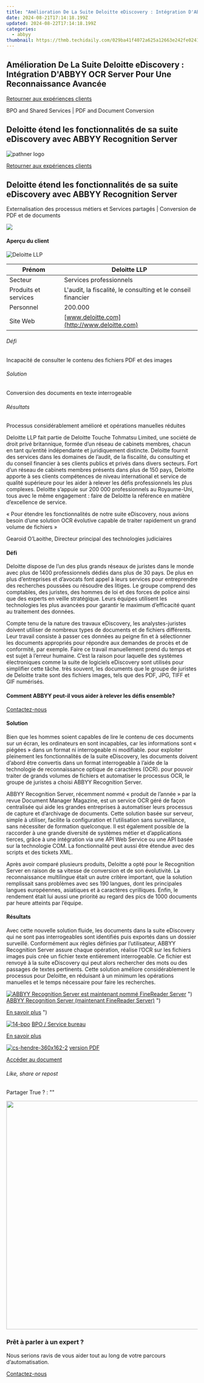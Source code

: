 ```yaml
---
title: "Amélioration De La Suite Deloitte eDiscovery : Intégration D'ABBYY OCR Server Pour Une Reconnaissance Avancée"
date: 2024-08-21T17:14:18.199Z
updated: 2024-08-22T17:14:18.199Z
categories:
  - abbyy
thumbnail: https://thmb.techidaily.com/029ba41f4072a625a12663e242fe0241f864e3cc7e4fb5de060add9d7faf8df5.jpg
---
```


## Amélioration De La Suite Deloitte eDiscovery : Intégration D'ABBYY OCR Server Pour Une Reconnaissance Avancée

[Retourner aux expériences clients](https://tools.techidaily.com/abbyy/products/)

BPO and Shared Services | PDF and Document Conversion

## Deloitte étend les fonctionnalités de sa suite eDiscovery avec ABBYY Recognition Server

![pathner logo](https://content.abbyy.com/-/media/project/abbyy/abbyy/logos-white/fr/93416.png?h=40&iar=0&w=120)

[Retourner aux expériences clients](https://tools.techidaily.com/abbyy/products/)

## Deloitte étend les fonctionnalités de sa suite eDiscovery avec ABBYY Recognition Server

Externalisation des processus métiers et Services partagés | Conversion de PDF et de documents 

![](https://static1.abbyy.com/abbyycommedia/15274/cs-deloitte-556x303-2.jpg) 

#### Aperçu du client

![Deloitte LLP](https://static3.abbyy.com/abbyycommedia/14693/logo-deloitte-new-162x30.svg) 

| Prénom               | Deloitte LLP                                                 |
| -------------------- | ------------------------------------------------------------ |
| Secteur              | Services professionnels                                      |
| Produits et services | L'audit, la fiscalité, le consulting et le conseil financier |
| Personnel            | 200.000                                                      |
| Site Web             | [www.deloitte.com](http://www.deloitte.com)                  |

###### Défi

Incapacité de consulter le contenu des fichiers PDF et des images

###### Solution

Conversion des documents en texte interrogeable

###### Résultats

Processus considérablement amélioré et opérations manuelles réduites

Deloitte LLP fait partie de Deloitte Touche Tohmatsu Limited, une société de droit privé britannique, formée d’un réseau de cabinets membres, chacun en tant qu’entité indépendante et juridiquement distincte. Deloitte fournit des services dans les domaines de l’audit, de la fiscalité, du consulting et du conseil financier à ses clients publics et privés dans divers secteurs. Fort d’un réseau de cabinets membres présents dans plus de 150 pays, Deloitte apporte à ses clients compétences de niveau international et service de qualité supérieure pour les aider à relever les défis professionnels les plus complexes. Deloitte s’appuie sur 200 000 professionnels au Royaume-Uni, tous avec le même engagement : faire de Deloitte la référence en matière d’excellence de service.

 « Pour étendre les fonctionnalités de notre suite eDiscovery, nous avions besoin d’une solution OCR évolutive capable de traiter rapidement un grand volume de fichiers »

 Gearoid O’Laoithe, Directeur principal des technologies judiciaires

#### Défi

Deloitte dispose de l’un des plus grands réseaux de juristes dans le monde avec plus de 1400 professionnels dédiés dans plus de 30 pays. De plus en plus d’entreprises et d’avocats font appel à leurs services pour entreprendre des recherches poussées ou résoudre des litiges. Le groupe comprend des comptables, des juristes, des hommes de loi et des forces de police ainsi que des experts en veille stratégique. Leurs équipes utilisent les technologies les plus avancées pour garantir le maximum d’efficacité quant au traitement des données.

Compte tenu de la nature des travaux eDiscovery, les analystes-juristes doivent utiliser de nombreux types de documents et de fichiers différents. Leur travail consiste à passer ces données au peigne fin et à sélectionner les documents appropriés pour répondre aux demandes de procès et de conformité, par exemple. Faire ce travail manuellement prend du temps et est sujet à l’erreur humaine. C’est la raison pour laquelle des systèmes électroniques comme la suite de logiciels eDiscovery sont utilisés pour simplifier cette tâche. très souvent, les documents que le groupe de juristes de Deloitte traite sont des fichiers images, tels que des PDF, JPG, TIFF et GIF numérisés.

#### Comment ABBYY peut-il vous aider à relever les défis ensemble?

[Contactez-nous](https://tools.techidaily.com/abbyy/products/) 

#### Solution

Bien que les hommes soient capables de lire le contenu de ces documents sur un écran, les ordinateurs en sont incapables, car les informations sont « piégées » dans un format ni interrogeable ni modifiable. pour exploiter pleinement les fonctionnalités de la suite eDiscovery, les documents doivent d’abord être convertis dans un format interrogeable à l’aide de la technologie de reconnaissance optique de caractères (OCR). pour pouvoir traiter de grands volumes de fichiers et automatiser le processus OCR, le groupe de juristes a choisi ABBYY Recognition Server.

ABBYY Recognition Server, récemment nommé « produit de l’année » par la revue Document Manager Magazine, est un service OCR géré de façon centralisée qui aide les grandes entreprises à automatiser leurs processus de capture et d’archivage de documents. Cette solution basée sur serveur, simple à utiliser, facilite la configuration et l’utilisation sans surveillance, sans nécessiter de formation quelconque. Il est également possible de la raccorder à une grande diversité de systèmes métier et d’applications tierces, grâce à une intégration via une API Web Service ou une API basée sur la technologie COM. La fonctionnalité peut aussi être étendue avec des scripts et des tickets XML.

Après avoir comparé plusieurs produits, Deloitte a opté pour le Recognition Server en raison de sa vitesse de conversion et de son évolutivité. La reconnaissance multilingue était un autre critère important, que la solution remplissait sans problèmes avec ses 190 langues, dont les principales langues européennes, asiatiques et à caractères cyrilliques. Enfin, le rendement était lui aussi une priorité au regard des pics de 1000 documents par heure atteints par l’équipe.

#### Résultats

Avec cette nouvelle solution fluide, les documents dans la suite eDiscovery qui ne sont pas interrogeables sont identifiés puis exportés dans un dossier surveillé. Conformément aux règles définies par l’utilisateur, ABBYY Recognition Server assure chaque opération, réalise l’OCR sur les fichiers images puis crée un fichier texte entièrement interrogeable. Ce fichier est renvoyé à la suite eDiscovery qui peut alors rechercher des mots ou des passages de textes pertinents. Cette solution améliore considérablement le processus pour Deloitte, en réduisant à un minimum les opérations manuelles et le temps nécessaire pour faire les recherches.

[![ABBYY Recognition Server est maintenant nommé FineReader Server](https://static4.abbyy.com/abbyycommedia/20638/11-frs-casepreview.jpg)](https://tools.techidaily.com/abbyy/products/) ") [ABBYY Recognition Server (maintenant FineReader Server)](https://tools.techidaily.com/abbyy/products/) ") 

[En savoir plus](https://tools.techidaily.com/abbyy/products/) ") 

[![14-bpo](https://static2.abbyy.com/abbyycommedia/14364/14-bpo.jpg)](https://tools.techidaily.com/abbyy/products/) [BPO / Service bureau](https://tools.techidaily.com/abbyy/products/) 

[En savoir plus](https://tools.techidaily.com/abbyy/products/) 

[![cs-hendre-360x162-2](https://static2.abbyy.com/abbyycommedia/15275/cs-hendre-360x162-2.jpg)](https://static1.abbyy.com/abbyycommedia/10536/cs%5Fdeloitte%5Frs%5Ff.pdf "version PDF") [version PDF](https://static1.abbyy.com/abbyycommedia/10536/cs%5Fdeloitte%5Frs%5Ff.pdf "version PDF") 

[Accéder au document](https://static1.abbyy.com/abbyycommedia/10536/cs%5Fdeloitte%5Frs%5Ff.pdf "version PDF") 

###### Like, share or repost

Partager  True ?  : "" 

<!-- affiliate ads begin -->
<a href="https://appsumo.8odi.net/c/5597632/2087484/7443" target="_top" id="2087484"><img src="//a.impactradius-go.com/display-ad/7443-2087484" border="0" alt="" width="1200" height="600"/></a><img height="0" width="0" src="https://appsumo.8odi.net/i/5597632/2087484/7443" style="position:absolute;visibility:hidden;" border="0" />
<!-- affiliate ads end -->
### Prêt à parler à un expert ?

Nous serions ravis de vous aider tout au long de votre parcours d’automatisation.

[Contactez-nous](https://tools.techidaily.com/abbyy/products/)

<ins class="adsbygoogle"
     style="display:block"
     data-ad-format="autorelaxed"
     data-ad-client="ca-pub-7571918770474297"
     data-ad-slot="1223367746"></ins>



<ins class="adsbygoogle"
     style="display:block"
     data-ad-client="ca-pub-7571918770474297"
     data-ad-slot="8358498916"
     data-ad-format="auto"
     data-full-width-responsive="true"></ins>


